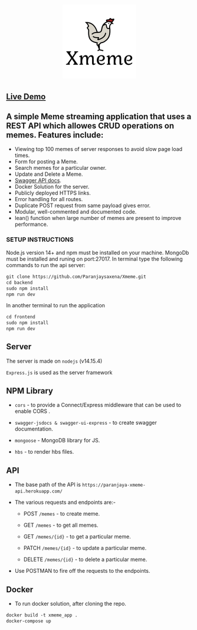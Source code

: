 <h1 align="center">
  <br>
  <a href="https://paranjaya-xmeme.herokuapp.com/"><img src="https://github.com/Paranjaysaxena/Xmeme/blob/main/frontend/public/img/logo.png" alt="Xmeme" width="200"></a>
</h1>

## [Live Demo](https://paranjaya-xmeme.herokuapp.com/)

## A simple Meme streaming application that uses a REST API which allowes CRUD operations on memes. Features include:

- Viewing top 100 memes of server responses to avoid slow page load times.
- Form for posting a Meme.
- Search memes for a particular owner.
- Update and Delete a Meme.
- [Swagger API docs](https://paranjaya-xmeme-api.herokuapp.com/swagger-ui/).
- Docker Solution for the server.
- Publicly deployed HTTPS links.
- Error handling for all routes.
- Duplicate POST request from same payload gives error.
- Modular, well-commented and documented code.
- lean() function when large number of memes are present to improve performance.

### SETUP INSTRUCTIONS

Node.js version 14+ and npm must be installed on your machine. MongoDb must be installed and runing on port:27017. In terminal type the following commands to run the api server:

```
git clone https://github.com/Paranjaysaxena/Xmeme.git
cd backend
sudo npm install
npm run dev
```

In another terminal to run the application

```
cd frontend
sudo npm install
npm run dev
```

## Server

The server is made on `nodejs` (v14.15.4)

`Express.js` is used as the server framework

## NPM Library

- `cors` - to provide a Connect/Express middleware that can be used to enable CORS .

- `swagger-jsdocs & swagger-ui-express` - to create swagger documentation.

- `mongoose` - MongoDB library for JS.

- `hbs` - to render hbs files.

## API

- The base path of the API is `https://paranjaya-xmeme-api.herokuapp.com/`

- The various requests and endpoints are:-

  - POST `/memes` - to create meme.

  - GET `/memes` - to get all memes.

  - GET `/memes/{id}` - to get a particular meme.

  - PATCH `/memes/{id}` - to update a particular meme.

  - DELETE `/memes/{id}` - to delete a particular meme.

- Use POSTMAN to fire off the requests to the endpoints.

## Docker

- To run docker solution, after cloning the repo.

```
docker build -t xmeme_app .
docker-compose up
```
